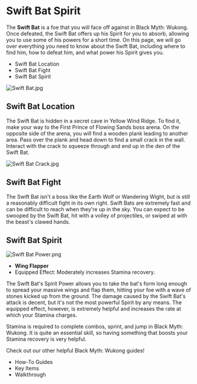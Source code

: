 # Swift Bat Spirit

The **Swift Bat** is a foe that you will face off against in Black Myth: Wukong. Once defeated, the Swift Bat offers up his Spirit for you to absorb, allowing you to use some of his powers for a short time. On this page, we will go over everything you need to know about the Swift Bat, including where to find him, how to defeat him, and what power his Spirit gives you. 

  * Swift Bat Location
  * Swift Bat Fight
  * Swift Bat Spirit

![Swift Bat.jpg](https://oyster.ignimgs.com/mediawiki/apis.ign.com/black-myth-wukong/8/8a/Swift_Bat.jpg)

## Swift Bat Location

The Swift Bat is hidden in a secret cave in Yellow Wind Ridge. To find it, make your way to the First Prince of Flowing Sands boss arena. On the opposite side of the arena, you will find a wooden plank leading to another area. Pass over the plank and head down to find a small crack in the wall. Interact with the crack to squeeze through and end up in the den of the Swift Bat. 

![Swift Bat Crack.jpg](https://oyster.ignimgs.com/mediawiki/apis.ign.com/black-myth-wukong/f/fa/Swift_Bat_Crack.jpg)

## Swift Bat Fight

The Swift Bat isn't a boss like the Earth Wolf or Wandering Wight, but is still a reasonably difficult fight in its own right. Swift Bats are extremely fast and can be difficult to reach when they're up in the sky. You can expect to be swooped by the Swift Bat, hit with a volley of projectiles, or swiped at with the beast's clawed hands. 

## Swift Bat Spirit

![Swift Bat Power.png](https://oyster.ignimgs.com/mediawiki/apis.ign.com/black-myth-wukong/b/b0/Swift_Bat_Power.png)

  * **Wing Flapper**
  * Equipped Effect: Moderately increases Stamina recovery. 

The Swift Bat's Spirit Power allows you to take the bat's form long enough to spread your massive wings and flap them, hitting your foe with a wave of stones kicked up from the ground. The damage caused by the Swift Bat's attack is decent, but it's not the most powerful Spirit by any means. The equipped effect, however, is extremely helpful and increases the rate at which your Stamina charges. 

Stamina is required to complete combos, sprint, and jump in Black Myth: Wukong. It is quite an essential skill, so having something that boosts your Stamina recovery is very helpful. 

Check out our other helpful Black Myth: Wukong guides! 

  * How-To Guides
  * Key Items
  * Walkthrough

